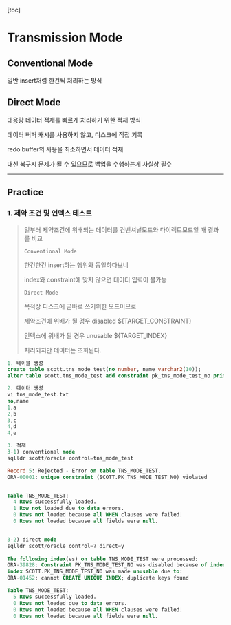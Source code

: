[toc]

# Transmission Mode

## Conventional Mode

일반 insert처럼 한건씩 처리하는 방식

## Direct Mode

대용량 데이터 적재를 빠르게 처리하기 위한 적재 방식

데이터 버퍼 캐시를 사용하지 않고, 디스크에 직접 기록

redo buffer의 사용을 최소하면서 데이터 적재

대신 복구시 문제가 될 수 있으므로 백업을 수행하는게 사실상 필수

---

## Practice

### 1. 제약 조건 및 인덱스 테스트

> 일부러 제약조건에 위배되는 데이터를 컨벤셔널모드와 다이렉트모드일 때 결과를 비교
>
> `Conventional Mode`
>
> 한건한건 insert하는 행위와 동일하다보니
>
> index와 constraint에 맞지 않으면 데이터 입력이 불가능
>
> `Direct Mode`
>
> 목적상 디스크에 곧바로 쓰기위한 모드이므로
>
> 제약조건에 위배가 될 경우 disabled ${TARGET_CONSTRAINT}
>
> 인덱스에 위배가 될 경우 unusable ${TARGET_INDEX}
>
> 처리되지만 데이터는 조회된다.

```sql
1. 테이블 생성
create table scott.tns_mode_test(no number, name varchar2(10));
alter table scott.tns_mode_test add constraint pk_tns_mode_test_no primary key (no);

2. 데이터 생성
vi tns_mode_test.txt
no,name
1,a
2,b
3,c
4,d
4,e

3. 적재
3-1) conventional mode
sqlldr scott/oracle control=tns_mode_test

Record 5: Rejected - Error on table TNS_MODE_TEST.
ORA-00001: unique constraint (SCOTT.PK_TNS_MODE_TEST_NO) violated


Table TNS_MODE_TEST:
  4 Rows successfully loaded.
  1 Row not loaded due to data errors.
  0 Rows not loaded because all WHEN clauses were failed.
  0 Rows not loaded because all fields were null.


3-2) direct mode
sqlldr scott/oracle control=? direct=y
	
The following index(es) on table TNS_MODE_TEST were processed:
ORA-39828: Constraint PK_TNS_MODE_TEST_NO was disabled because of index SCOTT.PK_TNS_MODE_TEST_NO error.
index SCOTT.PK_TNS_MODE_TEST_NO was made unusable due to:
ORA-01452: cannot CREATE UNIQUE INDEX; duplicate keys found

Table TNS_MODE_TEST:
  5 Rows successfully loaded.
  0 Rows not loaded due to data errors.
  0 Rows not loaded because all WHEN clauses were failed.
  0 Rows not loaded because all fields were null.
```

